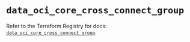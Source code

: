 # `data_oci_core_cross_connect_group`

Refer to the Terraform Registry for docs: [`data_oci_core_cross_connect_group`](https://registry.terraform.io/providers/hashicorp/oci/7.19.0/docs/data-sources/core_cross_connect_group).
